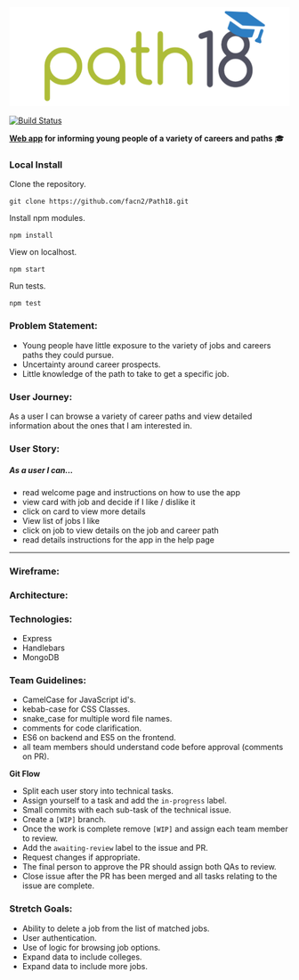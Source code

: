 ![Path18 logo](logo.png)

[![Build Status](https://travis-ci.org/facn2/Path18.svg?branch=master)](https://travis-ci.org/facn2/Path18)

**[Web app](https://path18.herokuapp.com/) for informing young people of a variety of careers and paths** :mortar_board:

### Local Install

Clone the repository.
```
git clone https://github.com/facn2/Path18.git
```
Install npm modules.
```
npm install
```
View on localhost.
```
npm start
```
Run tests.
```
npm test
```

### Problem Statement:
* Young people have little exposure to the variety of jobs and careers paths they could pursue.
* Uncertainty around career prospects.
* Little knowledge of the path to take to get a specific job.

### User Journey:
As a user I can browse a variety of career paths and view detailed information about the ones that I am interested in.

### User Story:
##### As a user I can...
* read welcome page and instructions on how to use the app
* view card with job and decide if I like / dislike it
* click on card to view more details
* View list of jobs I like
* click on job to view details on the job and career path
* read details instructions for the app in the help page

---

### Wireframe:

### Architecture:

### Technologies:
* Express
* Handlebars
* MongoDB

### Team Guidelines:

* CamelCase for JavaScript id's.
* kebab-case for CSS Classes.
* snake_case for multiple word file names.
* comments for code clarification.
* ES6 on backend and ES5 on the frontend.
* all team members should understand code before approval (comments on PR).


**Git Flow**
* Split each user story into technical tasks.
* Assign yourself to a task and add the `in-progress` label.
* Small commits with each sub-task of the technical issue.
* Create a `[WIP]` branch.
* Once the work is complete remove `[WIP]` and assign each team member to review.
* Add the `awaiting-review` label to the issue and PR.
* Request changes if appropriate.
* The final person to approve the PR should assign both QAs to review.
* Close issue after the PR has been merged and all tasks relating to the issue are complete.

### Stretch Goals:
* Ability to delete a job from the list of matched jobs.
* User authentication.
* Use of logic for browsing job options.
* Expand data to include colleges.
* Expand data to include more jobs.
